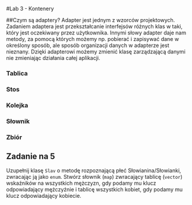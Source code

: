 #Lab 3 - Kontenery

##Czym są adaptery?
Adapter jest jednym z wzorców projektowych. Zadaniem adaptera jest przekształcanie interfejsów różnych klas w taki, który jest oczekiwany przez użytkownika. Innymi słowy adapter daje nam metody, za pomocą których możemy np. pobierać i zapisywać dane w określony sposób, ale sposób organizacji danych w adapterze jest nieznany. Dzięki adapterowi możemy zmienić klasę zarządzającą danymi nie zmieniając działania całej aplikacji.

### Tablica

### Stos

### Kolejka

### Słownik

### Zbiór

## Zadanie na 5
Uzupełnij klasę `Slav` o metodę rozpoznającą płeć Słowianina/Słowianki, zwracając ją jako `enum`. Stwórz słownik (`map`) zwracający tablicę (`vector`) wskaźników na wszystkich mężczyzn, gdy podamy mu klucz odpowiadający mężczyźnie i tablicę wszystkich kobiet, gdy podamy mu klucz odpowiadający kobiecie.